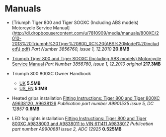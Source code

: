 # Manuals

* [Triumph Tiger 800 and Tiger SOOXC (Including ABS models) Motorcycle Service Manual](http://dl.dropboxusercontent.com/u/7810909/media/manuals/800XC/2010-2013%20Triumph%20Tiger%20800_XC%20(ABS%20Model%20included\).pdf)
*Part Number 3856760, issue 1, 12.2010*
**20.8MB**

* [Triumph Tiger 800 and Tiger SOOXC (Including ABS models) Motorcycle Service Manual](http://dl.dropboxusercontent.com/u/7810909/media/manuals/800XC/original.pdf)
*Part Number 3856760, issue 1, 12.2010* *original*
**217.3MB**

* Triumph 800 800XC Owner Handbook
  * [UK](http://dl.dropboxusercontent.com/u/7810909/media/manuals/800XC/CA-CC-series_OHB_UK.pdf)
    **5.5MB**
  * [US_EN](http://dl.dropboxusercontent.com/u/7810909/media/manuals/800XC/CA-CC_Series_OHB_US_EN.pdf)
    **5.1MB**

* Heated grips installation [Fitting Instructions: Tiger 800 and Tiger 800XC A9638120, A9638126](http://dl.dropboxusercontent.com/u/7810909/media/manuals/800XC/A9638120-EN-heated-grips.pdf)
*Publication part number A9901535 issue 5, DC 12857*
**0.8MB**

* LED fog lights installation [Fitting Instructions: Tiger 800 and Tiger 800XC A9838003 and A9838011 to VIN 611411 A9838017](http://dl.dropboxusercontent.com/u/7810909/media/manuals/800XC/A9838017-EN-led-fog-lights.pdf)
*Publication part number A9900681 issue 2, ADC 12925*
**0.525MB**

